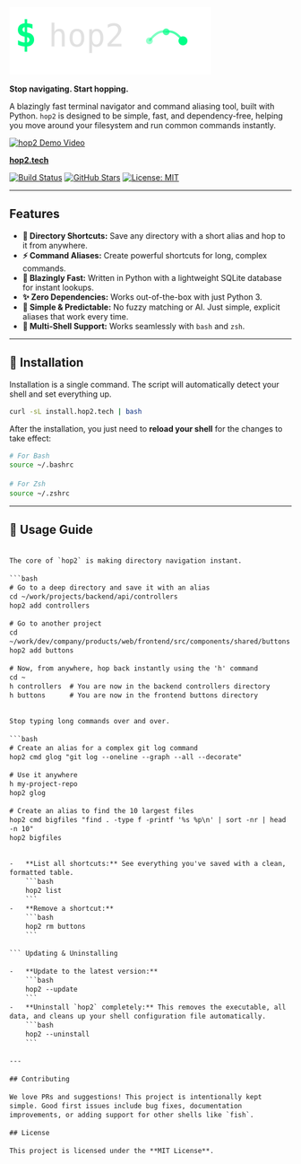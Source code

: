 ![hop2](https://raw.githubusercontent.com/vishukamble/hop2/main/assets/logos/hop2-logo-wide.svg)

**Stop navigating. Start hopping.**

A blazingly fast terminal navigator and command aliasing tool, built with Python. `hop2` is designed to be simple, fast, and dependency-free, helping you move around your filesystem and run common commands instantly.

[![hop2 Demo Video](https://github.com/vishukamble/hop2/releases/download/v1.0.0/hop2_screen.png)](https://github.com/vishukamble/hop2/releases/download/v1.0.0/demo_video.mp4)

[**hop2.tech**](https://hop2.tech)

[![Build Status](https://img.shields.io/github/actions/workflow/status/vishukamble/hop2/ci.yml?branch=main&label=build&logo=github)](https://github.com/vishukamble/hop2/actions)
[![GitHub Stars](https://img.shields.io/github/stars/vishukamble/hop2?style=social)](https://github.com/vishukamble/hop2)
[![License: MIT](https://img.shields.io/badge/license-MIT-green.svg)](LICENSE)


---

## Features

-   **📁 Directory Shortcuts:** Save any directory with a short alias and hop to it from anywhere.
-   **⚡ Command Aliases:** Create powerful shortcuts for long, complex commands.
-   **🚀 Blazingly Fast:** Written in Python with a lightweight SQLite database for instant lookups.
-   **✨ Zero Dependencies:** Works out-of-the-box with just Python 3.
-   **🐧 Simple & Predictable:** No fuzzy matching or AI. Just simple, explicit aliases that work every time.
-   **🐚 Multi-Shell Support:** Works seamlessly with `bash` and `zsh`.

---

## 🚀 Installation

Installation is a single command. The script will automatically detect your shell and set everything up.

```bash
curl -sL install.hop2.tech | bash
```

After the installation, you just need to **reload your shell** for the changes to take effect:

```bash
# For Bash
source ~/.bashrc

# For Zsh
source ~/.zshrc
```

---

## 📖 Usage Guide

``` Directory Shortcuts

The core of `hop2` is making directory navigation instant.

```bash
# Go to a deep directory and save it with an alias
cd ~/work/projects/backend/api/controllers
hop2 add controllers

# Go to another project
cd ~/work/dev/company/products/web/frontend/src/components/shared/buttons
hop2 add buttons

# Now, from anywhere, hop back instantly using the 'h' command
cd ~
h controllers  # You are now in the backend controllers directory
h buttons      # You are now in the frontend buttons directory
```

``` Command Shortcuts

Stop typing long commands over and over.

```bash
# Create an alias for a complex git log command
hop2 cmd glog "git log --oneline --graph --all --decorate"

# Use it anywhere
h my-project-repo
hop2 glog

# Create an alias to find the 10 largest files
hop2 cmd bigfiles "find . -type f -printf '%s %p\n' | sort -nr | head -n 10"
hop2 bigfiles
```

``` Managing Your Shortcuts

-   **List all shortcuts:** See everything you've saved with a clean, formatted table.
    ```bash
    hop2 list
    ```
-   **Remove a shortcut:**
    ```bash
    hop2 rm buttons
    ```

``` Updating & Uninstalling

-   **Update to the latest version:**
    ```bash
    hop2 --update
    ```
-   **Uninstall `hop2` completely:** This removes the executable, all data, and cleans up your shell configuration file automatically.
    ```bash
    hop2 --uninstall
    ```

---

## Contributing

We love PRs and suggestions! This project is intentionally kept simple. Good first issues include bug fixes, documentation improvements, or adding support for other shells like `fish`.

## License

This project is licensed under the **MIT License**.